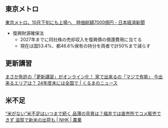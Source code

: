 ## 東京メトロ

[東京メトロ、10月下旬にも上場へ　時価総額7000億円 - 日本経済新聞](https://www.nikkei.com/article/DGXZQOUC193980Z10C24A8000000/)

- 復興財源確保法
  - 2027年までに同社株の売却収入を復興債の償還費用に当てる
  - 現在は国53.4%、都46.6%保有の持分を両者で計50%まで減らす

## 更新講習

[まさか免許の「更新講習」がオンライン化！ 家で出来るの「マジで有能」 今出来るエリアは？ 24年度末には全国で | くるまのニュース](https://kuruma-news.jp/post/809461)

## 米不足

[“米がない”米不足はいつまで続く 品薄の背景は？福井では直売所でコメ販売できず 滋賀で新米の出荷も | NHK | 農業](https://www3.nhk.or.jp/news/html/20240820/k10014553521000.html)
